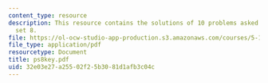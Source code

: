 ```yaml
---
content_type: resource
description: This resource contains the solutions of 10 problems asked in problem
  set 8.
file: https://ol-ocw-studio-app-production.s3.amazonaws.com/courses/5-12-organic-chemistry-i-spring-2005/32e03e27a25502f25b3081d1afb3c04c_ps8key.pdf
file_type: application/pdf
resourcetype: Document
title: ps8key.pdf
uid: 32e03e27-a255-02f2-5b30-81d1afb3c04c
---
```

